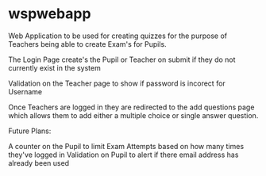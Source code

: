 # wspwebapp

Web Application to be used for creating quizzes for the purpose of Teachers being able to create Exam's for Pupils.

The Login Page create's the Pupil or Teacher on submit if they do not currently exist in the system

Validation on the Teacher page to show if password is incorect for Username

Once Teachers are logged in they are redirected to the add questions page which allows them to add either a multiple choice or single answer question.












Future Plans:

A counter on the Pupil to limit Exam Attempts based on how many times they've logged in
Validation on Pupil to alert if there email address has already been used


